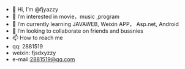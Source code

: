 - 👋 Hi, I’m @fjyazzy
- 👀 I’m interested in movie，music ,program
- 🌱 I’m currently learning JAVAWEB, Weixin APP， Asp.net, Android
- 💞️ I’m looking to collaborate on friends and bussnies
- 📫 How to reach me 
- qq: 2881519
- weixin: fjsdxyzzy
- e-mail:2881519@qq.com

<!---
fjyazzy/fjyazzy is a ✨ special ✨ repository because its `README.md` (this file) appears on your GitHub profile.
You can click the Preview link to take a look at your changes.
--->
